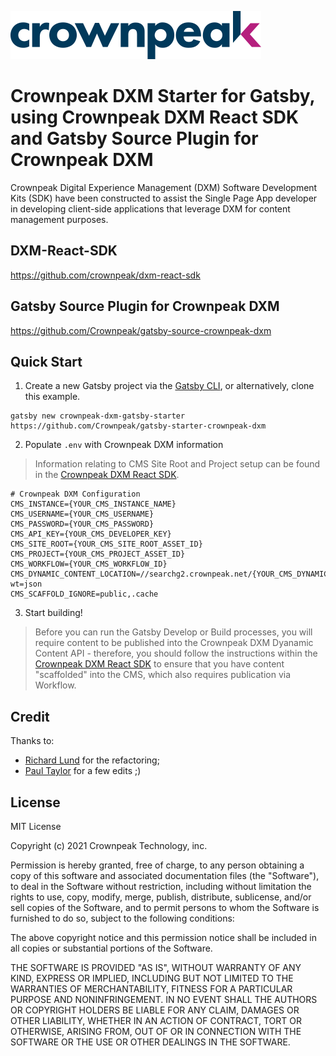 <a href="https://www.crownpeak.com" target="_blank">![Crownpeak Logo](https://github.com/Crownpeak/DXM-SDK-Core/raw/master/images/crownpeak-logo.png?raw=true "Crownpeak Logo")</a>

# Crownpeak DXM Starter for Gatsby, using Crownpeak DXM React SDK and Gatsby Source Plugin for Crownpeak DXM
Crownpeak Digital Experience Management (DXM) Software Development Kits (SDK) have been constructed to assist
the Single Page App developer in developing client-side applications that leverage DXM for content management purposes.

## DXM-React-SDK
<a href="https://github.com/crownpeak/dxm-react-sdk" target="_blank">https://github.com/crownpeak/dxm-react-sdk</a>

## Gatsby Source Plugin for Crownpeak DXM
<a href="https://github.com/Crownpeak/gatsby-source-crownpeak-dxm" target="_blank">https://github.com/Crownpeak/gatsby-source-crownpeak-dxm</a>


## Quick Start
1) Create a new Gatsby project via the <a href="https://www.npmjs.com/package/gatsby-cli" target="_blank">Gatsby CLI</a>, or alternatively, clone this example.
```shell
gatsby new crownpeak-dxm-gatsby-starter https://github.com/Crownpeak/gatsby-starter-crownpeak-dxm
```

2) Populate `.env` with Crownpeak DXM information
> Information relating to CMS Site Root and Project setup can be found in the <a href="https://github.com/Crownpeak/dxm-react-sdk" target="_blank">Crownpeak DXM React SDK</a>.
```dotenv
# Crownpeak DXM Configuration
CMS_INSTANCE={YOUR_CMS_INSTANCE_NAME}
CMS_USERNAME={YOUR_CMS_USERNAME}
CMS_PASSWORD={YOUR_CMS_PASSWORD}
CMS_API_KEY={YOUR_CMS_DEVELOPER_KEY}
CMS_SITE_ROOT={YOUR_CMS_SITE_ROOT_ASSET_ID}
CMS_PROJECT={YOUR_CMS_PROJECT_ASSET_ID}
CMS_WORKFLOW={YOUR_CMS_WORKFLOW_ID}
CMS_DYNAMIC_CONTENT_LOCATION=//searchg2.crownpeak.net/{YOUR_CMS_DYNAMIC_CONTENT_API_NAME}/select/?wt=json
CMS_SCAFFOLD_IGNORE=public,.cache
```

3) Start building!

> Before you can run the Gatsby Develop or Build processes, you will require content to be published into the Crownpeak DXM 
> Dyanamic Content API - therefore, you should follow the instructions within the <a href="https://github.com/Crownpeak/dxm-react-sdk" target="_blank">Crownpeak DXM React SDK</a>
> to ensure that you have content "scaffolded" into the CMS, which also requires publication via Workflow.


## Credit
Thanks to:
* <a href="https://github.com/richard-lund" target="_blank">Richard Lund</a> for the refactoring;
* <a href="https://github.com/ptylr" target="_blank">Paul Taylor</a> for a few edits ;)
 
## License
MIT License

Copyright (c) 2021 Crownpeak Technology, inc.

Permission is hereby granted, free of charge, to any person obtaining a copy
of this software and associated documentation files (the "Software"), to deal
in the Software without restriction, including without limitation the rights
to use, copy, modify, merge, publish, distribute, sublicense, and/or sell
copies of the Software, and to permit persons to whom the Software is
furnished to do so, subject to the following conditions:

The above copyright notice and this permission notice shall be included in all
copies or substantial portions of the Software.

THE SOFTWARE IS PROVIDED "AS IS", WITHOUT WARRANTY OF ANY KIND, EXPRESS OR
IMPLIED, INCLUDING BUT NOT LIMITED TO THE WARRANTIES OF MERCHANTABILITY,
FITNESS FOR A PARTICULAR PURPOSE AND NONINFRINGEMENT. IN NO EVENT SHALL THE
AUTHORS OR COPYRIGHT HOLDERS BE LIABLE FOR ANY CLAIM, DAMAGES OR OTHER
LIABILITY, WHETHER IN AN ACTION OF CONTRACT, TORT OR OTHERWISE, ARISING FROM,
OUT OF OR IN CONNECTION WITH THE SOFTWARE OR THE USE OR OTHER DEALINGS IN THE
SOFTWARE.

